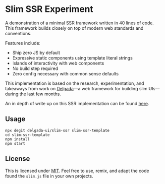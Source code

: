 # Slim SSR Experiment

A demonstration of a minimal SSR framework written in 40 lines of code. This framework builds closely on top of modern web standards and conventions.

Features include:

- Ship zero JS by default
- Expressive static components using template literal strings
- Islands of interactivity with web components
- No build step required
- Zero config necessary with common sense defaults

This implementation is based on the research, experimentation, and takeaways from work on [Delgada](https://delgada.dev)––a web framework for building slim UIs––during the last few months.

An in depth of write up on this SSR implementation can be found [here](https://hawkticehurst.com/writing/an-ssr-framework-in-40-lines-of-code).

## Usage

```
npx degit delgada-ui/slim-ssr slim-ssr-template
cd slim-ssr-template
npm install
npm start
```

## License

This is licensed under [MIT](./LICENSE). Feel free to use, remix, and adapt the code found the `slim.js` file in your own projects.
